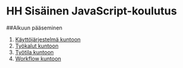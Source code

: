 # HH Sisäinen JavaScript-koulutus

##Alkuun pääseminen

1. [Käyttöjärjestelmä kuntoon](aiheet/os.md)
1. [Työkalut kuntoon](aiheet/tools.md)
1. [Työtila kuntoon](aiheet/workspace.md)
1. [Workflow kuntoon](aiheet/workflow.md)



